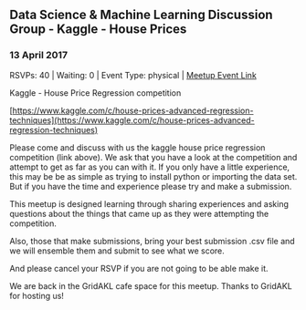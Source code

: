 ## Data Science & Machine Learning Discussion Group - Kaggle - House Prices
### 13 April 2017
RSVPs: 40 | Waiting: 0 | Event Type: physical | [Meetup Event Link](https://www.meetup.com/Data-Science-Discussion-Auckland/events/238177052)

Kaggle - House Price Regression competition

[https://www.kaggle.com/c/house-prices-advanced-regression-techniques](https://www.kaggle.com/c/house-prices-advanced-regression-techniques)

Please come and discuss with us the kaggle house price regression competition (link above). We ask that you have a look at the competition and attempt to get as far as you can with it. If you only have a little experience, this may be be as simple as trying to install python or importing the data set. But if you have the time and experience please try and make a submission.

This meetup is designed learning through sharing experiences and asking questions about the things that came up as they were attempting the competition.

Also, those that make submissions, bring your best submission .csv file and we will ensemble them and submit to see what we score.

And please cancel your RSVP if you are not going to be able make it.

We are back in the GridAKL cafe space for this meetup. Thanks to GridAKL for hosting us!
